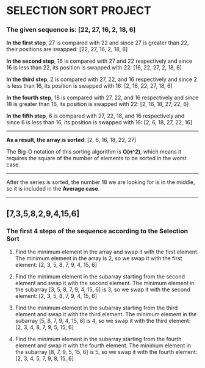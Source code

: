<h1>SELECTION SORT PROJECT</h1>

**<h3>The given sequence is: [22, 27, 16, 2, 18, 6]</h3>**

**In the first step**, 27 is compared with 22 and since 27 is greater than 22, their positions are swapped: [22, 27, 16, 2, 18, 6]

**In the second step**, 16 is compared with 27 and 22 respectively and since 16 is less than 22, its position is swapped with 22: [16, 22, 27, 2, 18, 6]

**In the third step**, 2 is compared with 27, 22, and 16 respectively and since 2 is less than 16, its position is swapped with 16: [2, 16, 22, 27, 18, 6]

**In the fourth step**, 18 is compared with 27, 22, and 16 respectively and since 18 is greater than 16, its position is swapped with 22: [2, 16, 18, 27, 22, 6]

**In the fifth step**, 6 is compared with 27, 22, 18, and 16 respectively and since 6 is less than 16, its position is swapped with 16: [2, 6, 18, 27, 22, 16]

---

**As a result, the array is sorted**: [2, 6, 16, 18, 22, 27]

The Big-O notation of this sorting algorithm is **O(n^2)**, which means it requires the square of the number of elements to be sorted in the worst case.

---

After the series is sorted, the number 18 we are looking for is in the middle, so it is included in the **Average case**.

---

<h2>[7,3,5,8,2,9,4,15,6]</h2> 

<h3>The first 4 steps of the sequence according to the Selection Sort</h3>

1. Find the minimum element in the array and swap it with the first element. The minimum element in the array is 2, so we swap it with the first element: [2, 3, 5, 8, 7, 9, 4, 15, 6]

2. Find the minimum element in the subarray starting from the second element and swap it with the second element. The minimum element in the subarray [3, 5, 8, 7, 9, 4, 15, 6] is 3, so we swap it with the second element: [2, 3, 5, 8, 7, 9, 4, 15, 6]

3. Find the minimum element in the subarray starting from the third element and swap it with the third element. The minimum element in the subarray [5, 8, 7, 9, 4, 15, 6] is 4, so we swap it with the third element: [2, 3, 4, 8, 7, 9, 5, 15, 6]

4. Find the minimum element in the subarray starting from the fourth element and swap it with the fourth element. The minimum element in the subarray [8, 7, 9, 5, 15, 6] is 5, so we swap it with the fourth element: [2, 3, 4, 5, 7, 9, 8, 15, 6]
